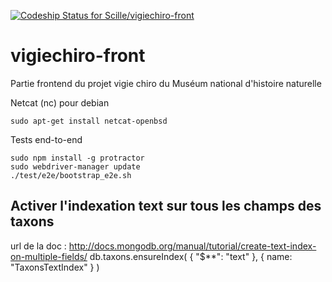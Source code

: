 [ ![Codeship Status for Scille/vigiechiro-front](https://codeship.com/projects/2f279570-74c9-0132-ff21-2aca0eeadc1e/status?branch=master)](https://codeship.com/projects/55074)

vigiechiro-front
================

Partie frontend du projet vigie chiro du Muséum national d'histoire naturelle

Netcat (nc) pour debian
```
sudo apt-get install netcat-openbsd
```

Tests end-to-end
```
sudo npm install -g protractor
sudo webdriver-manager update
./test/e2e/bootstrap_e2e.sh
```

Activer l'indexation text sur tous les champs des taxons
-------------------------
url de la doc : http://docs.mongodb.org/manual/tutorial/create-text-index-on-multiple-fields/
db.taxons.ensureIndex(
  { "$**": "text" },
  { name: "TaxonsTextIndex" }
)
